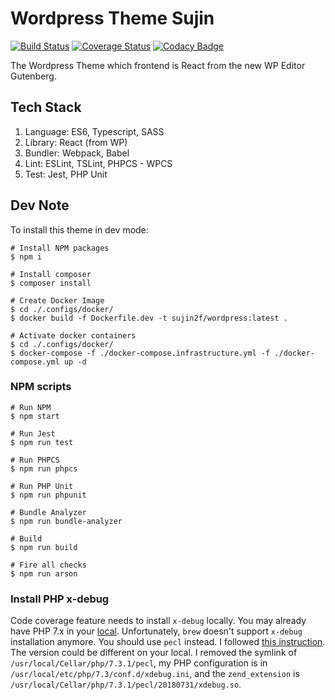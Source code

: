 # Wordpress Theme Sujin

[![Build Status](https://travis-ci.org/sujin2f/Sujin.svg)](https://travis-ci.org/sujin2f/Sujin)
[![Coverage Status](https://coveralls.io/repos/github/sujin2f/Sujin/badge.svg?branch=master)](https://coveralls.io/github/sujin2f/Sujin?branch=master)
[![Codacy Badge](https://api.codacy.com/project/badge/Grade/8f1604bf6483486697ea70b7650df0e4)](https://www.codacy.com/manual/sujin.byun/Sujin?utm_source=github.com&amp;utm_medium=referral&amp;utm_content=sujin2f/Sujin&amp;utm_campaign=Badge_Grade)

The Wordpress Theme which frontend is React from the new WP Editor Gutenberg.

## Tech Stack
1. Language: ES6, Typescript, SASS
2. Library: React (from WP)
3. Bundler: Webpack, Babel
4. Lint: ESLint, TSLint, PHPCS - WPCS
5. Test: Jest, PHP Unit

## Dev Note
To install this theme in dev mode:

```shell
# Install NPM packages
$ npm i

# Install composer
$ composer install

# Create Docker Image
$ cd ./.configs/docker/
$ docker build -f Dockerfile.dev -t sujin2f/wordpress:latest .

# Activate docker containers
$ cd ./.configs/docker/
$ docker-compose -f ./docker-compose.infrastructure.yml -f ./docker-compose.yml up -d
```

### NPM scripts
```shell
# Run NPM
$ npm start

# Run Jest
$ npm run test

# Run PHPCS
$ npm run phpcs

# Run PHP Unit
$ npm run phpunit

# Bundle Analyzer
$ npm run bundle-analyzer

# Build
$ npm run build

# Fire all checks
$ npm run arson
```

### Install PHP x-debug
Code coverage feature needs to install `x-debug` locally. You may already have PHP 7.x in your [local](HOWTO.Run_code_standards_checks.md). Unfortunately, `brew` doesn't support `x-debug` installation anymore. You should use `pecl` instead. I followed [this instruction](https://javorszky.co.uk/2018/05/03/getting-xdebug-working-on-php-7-2-and-homebrew/). The version could be different on your local. I removed the symlink of `/usr/local/Cellar/php/7.3.1/pecl`, my PHP configuration is in `/usr/local/etc/php/7.3/conf.d/xdebug.ini`, and the `zend_extension` is `/usr/local/Cellar/php/7.3.1/pecl/20180731/xdebug.so`.

